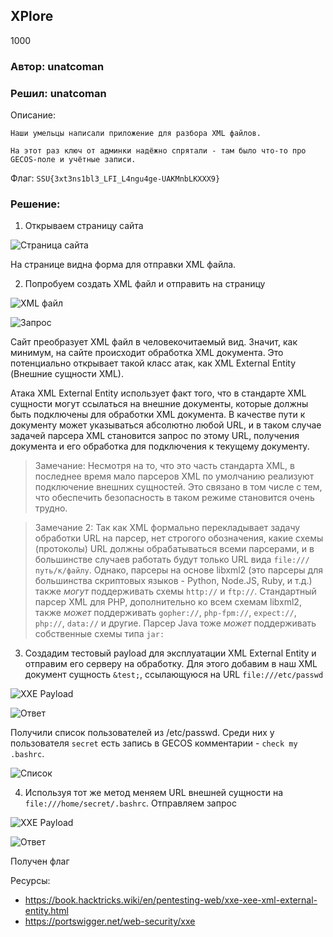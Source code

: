 XPlore
----------------
1000

### Автор: unatcoman
### Решил: unatcoman

Описание:
```
Наши умельцы написали приложение для разбора XML файлов.

На этот раз ключ от админки надёжно спрятали - там было что-то про GECOS-поле и учётные записи.
```

Флаг: ``SSU{3xt3ns1bl3_LFI_L4ngu4ge-UAKMnbLKXXX9}``

### Решение:

1. Открываем страницу сайта

![Страница сайта](img/1.png)

На странице видна форма для отправки XML файла. 

2. Попробуем создать XML файл и отправить на страницу

![XML файл](img/2.png)

![Запрос](img/3.png)

Сайт преобразует XML файл в человекочитаемый вид. Значит, как минимум, на сайте происходит обработка XML документа.
Это потенциально открывает такой класс атак, как XML External Entity (Внешние сущности XML).

Атака XML External Entity использует факт того, что в стандарте XML сущности могут ссылаться на внешние документы, которые должны быть подключены для обработки XML документа. В качестве пути к документу может указываться абсолютно любой URL, и в таком случае задачей парсера XML становится запрос по этому URL, получения документа и его обработка для подключения к текущему документу.

> Замечание: Несмотря на то, что это часть стандарта XML, в последнее время мало парсеров XML по умолчанию реализуют подключение внешних сущностей. Это связано в том числе с тем, что обеспечить безопасность в таком режиме становится очень трудно.

> Замечание 2: Так как XML формально перекладывает задачу обработки URL на парсер, нет строгого обозначения, какие схемы (протоколы) URL должны обрабатываться всеми парсерами, и в большинстве случаев работать будут только URL вида `file:///путь/к/файлу`. Однако, парсеры на основе libxml2 (это парсеры для большинства скриптовых языков - Python, Node.JS, Ruby, и т.д.) также *могут* поддерживать схемы `http://` и `ftp://`. Стандартный парсер XML для PHP, дополнительно ко всем схемам libxml2, также *может* поддерживать `gopher://`, `php-fpm://`, `expect://`, `php://`, `data://` и другие. Парсер Java тоже *может* поддерживать собственные схемы типа `jar:`

3. Создадим тестовый payload для эксплуатации XML External Entity и отправим его серверу на обработку. Для этого добавим в наш XML документ сущность `&test;`, ссылающуюся на URL `file:///etc/passwd`

![XXE Payload](img/4.png)

![Ответ](img/5.png)

Получили список пользователей из /etc/passwd. Среди них у пользователя `secret` есть запись в GECOS комментарии - `check my .bashrc`.

![Список](img/6.png)

4. Используя тот же метод меняем URL внешней сущности на `file:///home/secret/.bashrc`. Отправляем запрос

![XXE Payload](img/7.png)

![Ответ](img/8.png)

Получен флаг

Ресурсы:

- https://book.hacktricks.wiki/en/pentesting-web/xxe-xee-xml-external-entity.html
- https://portswigger.net/web-security/xxe
